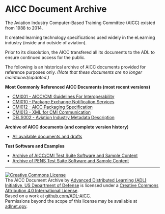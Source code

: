 AICC Document Archive
=====================

The Aviation Industry Computer-Based Training Committee (AICC) existed from 1988 to 2014.  

It created learning technology specifications used widely in the eLearning industry (inside and outside of aviation).  

Prior to its dissolution, the AICC transfered all its documents to the ADL to ensure continued access for the public.

The following is an historical archive of AICC documents provided for reference purposes only.  _(Note that these documents are no longer maintained/updated.)_

**Most Commonly Referenced AICC Documents (most recent versions)**
- [CMI001 - AICC/CMI Guidelines For Interoperability](https://github.com/ADL-AICC/AICC-Document-Archive/releases/tag/cmi001v4)
- [CMI010 - Package Exchange Notification Services](https://github.com/ADL-AICC/AICC-Document-Archive/releases/tag/cmi010v1a)
- [CMI012 - AICC Packaging Specification](https://github.com/ADL-AICC/AICC-Document-Archive/releases/tag/cmi012v1)
- [CMI013 - XML for CMI Communication](https://github.com/ADL-AICC/AICC-Document-Archive/releases/tag/cmi013v1)
- [DELS002 - Aviation Industry Metadata Description]()

**Archive of AICC documents (and complete version history)**
- [All available documents and drafts](https://github.com/ADL-AICC/AICC-Document-Archive/releases/tag/AllPubsAllVers)

**Test Software and Examples**
- [Archive of AICC/CMI Test Suite Software and Sample Content](https://github.com/ADL-AICC/AICC-Document-Archive/releases/tag/CMI-TestSuite)
- [Archive of PENS Test Suite Software and Sample Content](https://github.com/ADL-AICC/AICC-Document-Archive/releases/tag/PENS-TestSuite)

----------------------
<a rel="license" href="http://creativecommons.org/licenses/by/4.0/"><img alt="Creative Commons License" style="border-width:0" src="https://i.creativecommons.org/l/by/4.0/88x31.png" /></a><br /><span xmlns:dct="http://purl.org/dc/terms/" property="dct:title">The AICC Document Archive</span> by <a xmlns:cc="http://creativecommons.org/ns#" href="http://github.com/ADL-AICC/" property="cc:attributionName" rel="cc:attributionURL">Advanced Distributed Learning (ADL) Initiative, US Department of Defense</a> is licensed under a <a rel="license" href="http://creativecommons.org/licenses/by/4.0/">Creative Commons Attribution 4.0 International License</a>.<br />Based on a work at <a xmlns:dct="http://purl.org/dc/terms/" href="http://github.com/ADL-AICC/" rel="dct:source">github.com/ADL-AICC</a>.<br />Permissions beyond the scope of this license may be available at <a xmlns:cc="http://creativecommons.org/ns#" href="http://adlnet.gov" rel="cc:morePermissions">adlnet.gov</a>.
